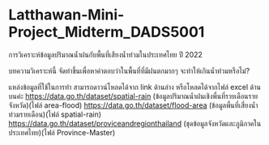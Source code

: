 # Latthawan-Mini-Project_Midterm_DADS5001
การวิเคราะห์ข้อมูลปริมาณน้ำฝนกับพื้นที่เสียงน้ำท่วมในประเทศไทย ปี 2022

บทความวิเคราะห์นี้ จัดทำขึ้นเพื่อหาคำตอบว่าในพื้นที่ที่มีฝนตกมากๆ จะทำให้เกินน้ำท่วมหรือไม่?

แหล่งข้อมูลที่ใช้ในการทำ สามารถดาวน์โหลดได้จาก link ด้านล่าง หรือโหลดได้จากไฟล์ excel ด้านบนค่ะ
https://data.go.th/dataset/spatial-rain (ข้อมูลปริมาณน้ำฝนเชิงพื่นที่รายเดือนรายจังหวัด)(ไฟล์ area-flood)
https://data.go.th/dataset/flood-area (ข้อมูลพื่นที่เสี่ยงน้ำท่วมรายเดือน)(ไฟล์ spatial-rain)
https://data.go.th/dataset/proviceandregionthailand (ชุดข้อมูลจังหวัดและภูมิภาคในประเทศไทย)(ไฟล์ Province-Master)
       
